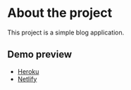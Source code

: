 # About the project

This project is a simple blog application.

## Demo preview

- [Heroku](https://blog-app-6.herokuapp.com/)
- [Netlify](https://jazzy-belekoy-209d5a.netlify.app/)
